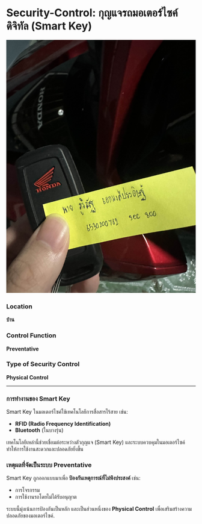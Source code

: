 # Security-Control: กุญแจรถมอเตอร์ไซค์ดิจิทัล (Smart Key)

![Smart Key](pic/security-control.jpg)

### Location
**บ้าน**

### Control Function
**Preventative**

### Type of Security Control
**Physical Control**

---

### การทำงานของ Smart Key
Smart Key ในมอเตอร์ไซค์ใช้เทคโนโลยีการสื่อสารไร้สาย เช่น:

- **RFID (Radio Frequency Identification)**  
- **Bluetooth** (ในบางรุ่น)

เทคโนโลยีเหล่านี้ช่วยเชื่อมต่อระหว่างตัวกุญแจ (Smart Key) และระบบควบคุมในมอเตอร์ไซค์ ทำให้การใช้งานสะดวกและปลอดภัยยิ่งขึ้น

### เหตุผลที่จัดเป็นระบบ Preventative
Smart Key ถูกออกแบบมาเพื่อ **ป้องกันเหตุการณ์ที่ไม่พึงประสงค์** เช่น:  

- การโจรกรรม  
- การใช้งานรถโดยไม่ได้รับอนุญาต  

ระบบนี้มุ่งเน้นการป้องกันเป็นหลัก และเป็นส่วนหนึ่งของ **Physical Control** เพื่อเสริมสร้างความปลอดภัยของมอเตอร์ไซค์.
